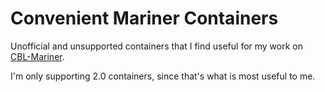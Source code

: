 # Convenient Mariner Containers

Unofficial and unsupported containers that I find useful for my work on [CBL-Mariner](https://github.com/microsoft/CBL-Mariner).

I'm only supporting 2.0 containers, since that's what is most useful to me.
